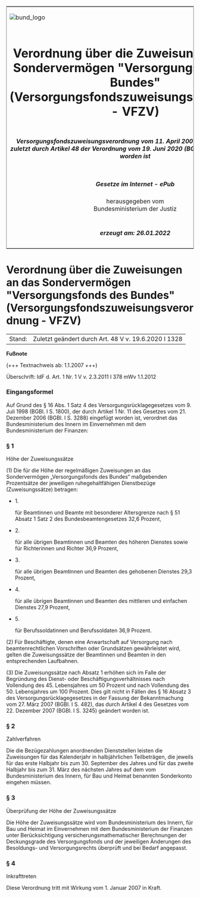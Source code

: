 <span id="DECKBLATT.html"></span>

<table border="0" frame="border" width="100%">

<tr valign="top">

<td align="left">

![bund\_logo](BfJ_2021_Web_de_de.gif)

</td>

<td align="right">

 

</td>

</tr>

<tr align="center" valign="middle">

<td colspan="2">

# Verordnung über die Zuweisungen an das Sondervermögen "Versorgungsfonds des Bundes" (Versorgungsfondszuweisungsverordnung - VFZV)

</td>

</tr>

<tr align="center" valign="middle">

<td colspan="2">

##### Versorgungsfondszuweisungsverordnung vom 11. April 2007 (BGBl. I S. 549), die zuletzt durch Artikel 48 der Verordnung vom 19. Juni 2020 (BGBl. I S. 1328) geändert worden ist

</td>

</tr>

<tr align="center" valign="middle">

<td colspan="2">

  
  

##### Gesetze im Internet - ePub  
  
herausgegeben vom  
Bundesministerium der Justiz

</td>

</tr>

<tr align="center" valign="bottom">

<td colspan="2">

  
  

##### erzeugt am: 26.01.2022

</td>

</tr>

</table>

<span id="BJNR054900007.html"></span>

# Verordnung über die Zuweisungen an das Sondervermögen "Versorgungsfonds des Bundes" (Versorgungsfondszuweisungsverordnung - VFZV)

<div>

<div class="jnhtml">

|        |                                                      |
| ------ | ---------------------------------------------------- |
| Stand: | Zuletzt geändert durch Art. 48 V v. 19.6.2020 I 1328 |

</div>

</div>

<div>

  
**Fußnote**

<div class="jnhtml">

<div>

<div class="jurAbsatz">

(+++ Textnachweis ab: 1.1.2007 +++)

</div>

<div class="jurAbsatz">

  
Überschrift: IdF d. Art. 1 Nr. 1 V v. 2.3.2011 I 378 mWv 1.1.2012

</div>

</div>

</div>

</div>

<span id="BJNR054900007BJNE000100000.html"></span>

### Eingangsformel  

<div>

<div class="jnhtml">

<div>

<div class="jurAbsatz">

Auf Grund des § 16 Abs. 1 Satz 4 des Versorgungsrücklagegesetzes vom 9.
Juli 1998 (BGBl. I S. 1800), der durch Artikel 1 Nr. 11 des Gesetzes vom
21. Dezember 2006 (BGBl. I S. 3288) eingefügt worden ist, verordnet das
Bundesministerium des Innern im Einvernehmen mit dem Bundesministerium
der Finanzen:

</div>

</div>

</div>

</div>

<span id="BJNR054900007BJNE000202310.html"></span>

### § 1  
Höhe der Zuweisungssätze

<div>

<div class="jnhtml">

<div>

<div class="jurAbsatz">

(1) Die für die Höhe der regelmäßigen Zuweisungen an das Sondervermögen
„Versorgungsfonds des Bundes“ maßgebenden Prozentsätze der jeweiligen
ruhegehaltfähigen Dienstbezüge (Zuweisungssätze) betragen:

  - 1\.
    
    <div style="">
    
    für Beamtinnen und Beamte mit besonderer Altersgrenze nach § 51
    Absatz 1 Satz 2 des Bundesbeamtengesetzes 32,6 Prozent,
    
    </div>

  - 2\.
    
    <div style="">
    
    für alle übrigen Beamtinnen und Beamten des höheren Dienstes sowie
    für Richterinnen und Richter 36,9 Prozent,
    
    </div>

  - 3\.
    
    <div style="">
    
    für alle übrigen Beamtinnen und Beamten des gehobenen Dienstes 29,3
    Prozent,
    
    </div>

  - 4\.
    
    <div style="">
    
    für alle übrigen Beamtinnen und Beamten des mittleren und einfachen
    Dienstes 27,9 Prozent,
    
    </div>

  - 5\.
    
    <div style="">
    
    für Berufssoldatinnen und Berufssoldaten 36,9 Prozent.
    
    </div>

</div>

<div class="jurAbsatz">

(2) Für Beschäftigte, denen eine Anwartschaft auf Versorgung nach
beamtenrechtlichen Vorschriften oder Grundsätzen gewährleistet wird,
gelten die Zuweisungssätze der Beamtinnen und Beamten in den
entsprechenden Laufbahnen.

</div>

<div class="jurAbsatz">

(3) Die Zuweisungssätze nach Absatz 1 erhöhen sich im Falle der
Begründung des Dienst- oder Beschäftigungsverhältnisses nach Vollendung
des 45. Lebensjahres um 50 Prozent und nach Vollendung des 50.
Lebensjahres um 100 Prozent. Dies gilt nicht in Fällen des § 16 Absatz 3
des Versorgungsrücklagegesetzes in der Fassung der Bekanntmachung vom
27. März 2007 (BGBl. I S. 482), das durch Artikel 4 des Gesetzes vom 22.
Dezember 2007 (BGBl. I S. 3245) geändert worden ist.

</div>

</div>

</div>

</div>

<span id="BJNR054900007BJNE000301311.html"></span>

### § 2  
Zahlverfahren

<div>

<div class="jnhtml">

<div>

<div class="jurAbsatz">

Die die Bezügezahlungen anordnenden Dienststellen leisten die
Zuweisungen für das Kalenderjahr in halbjährlichen Teilbeträgen, die
jeweils für das erste Halbjahr bis zum 30. September des Jahres und für
das zweite Halbjahr bis zum 31. März des nächsten Jahres auf dem vom
Bundesministerium des Innern, für Bau und Heimat benannten Sonderkonto
eingehen müssen.

</div>

</div>

</div>

</div>

<span id="BJNR054900007BJNE000402311.html"></span>

### § 3  
Überprüfung der Höhe der Zuweisungssätze

<div>

<div class="jnhtml">

<div>

<div class="jurAbsatz">

Die Höhe der Zuweisungssätze wird vom Bundesministerium des Innern, für
Bau und Heimat im Einvernehmen mit dem Bundesministerium der Finanzen
unter Berücksichtigung versicherungsmathematischer Berechnungen der
Deckungsgrade des Versorgungsfonds und der jeweiligen Änderungen des
Besoldungs- und Versorgungsrechts überprüft und bei Bedarf angepasst.

</div>

</div>

</div>

</div>

<span id="BJNR054900007BJNE000500000.html"></span>

### § 4  
Inkrafttreten

<div>

<div class="jnhtml">

<div>

<div class="jurAbsatz">

Diese Verordnung tritt mit Wirkung vom 1. Januar 2007 in Kraft.

</div>

</div>

</div>

</div>
